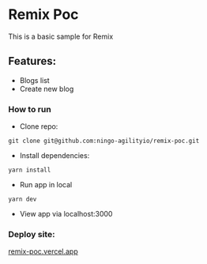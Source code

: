# Remix Poc
This is a basic sample for Remix
## Features:
- Blogs list
- Create new blog

### How to run
- Clone repo:
```
git clone git@github.com:ningo-agilityio/remix-poc.git
```

- Install dependencies:
```
yarn install
```

- Run app in local
```
yarn dev
```

- View app via localhost:3000

### Deploy site:
[remix-poc.vercel.app](remix-poc.vercel.app)
